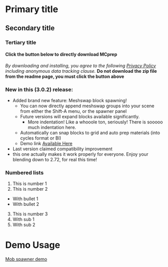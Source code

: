 # Primary title

## Secondary title

### Tertiary title

#### Click the button below to directly download MCprep
_By downloading and installing, you agree to the following [Privacy Policy](https://theduckcow.com/privacy-policy) including anonymous data tracking clause._
__Do not download the zip file from the readme page, you must click the button above__

### New in this (3.0.2) release:
- Added brand new feature: Meshswap block spawning!
  - You can now directly append meshswap groups into your scene from either the Shift-A menu, or the spawner panel
  - Future versions will expand blocks available significantly.
    - More indentation! Like a whooole ton, seriously! There is sooooo much indentation here.
  - Automatically can snap blocks to grid and auto prep materials (into cycles format or BI)
  - Demo link [Available Here](https://twitter.com/TheDuckCow/status/865971279979048961)
- Last version claimed compatibility improvement 
- this one actually makes it work properly for everyone. Enjoy your blending down to 2.72, for real this time!

### Numbered lists
1. This is number 1
2. This is number 2
  - With bullet 1
  - With bullet 2
3. This is number 3
  1. With sub 1
  2. With sub 2

Demo Usage
======

[Mob spawner demo](https://www.youtube.com/watch?v=C3YoZx-seFE)
